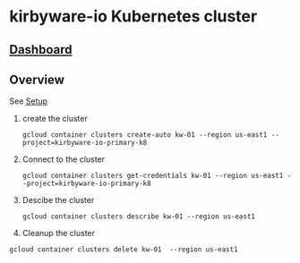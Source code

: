 # kirbyware-io Kubernetes cluster

## [Dashboard](https://console.cloud.google.com/home/dashboard?project=kirbyware-io-primary-k8&walkthrough_id=assistant_webhosting_index)

##  Overview
  See [Setup](https://cloud.google.com/kubernetes-engine/docs/how-to/creating-an-autopilot-cluster#gcloud_2)

1. create the cluster
   ```
   gcloud container clusters create-auto kw-01 --region us-east1 --project=kirbyware-io-primary-k8
   ```

2. Connect to the cluster
   ```
   gcloud container clusters get-credentials kw-01 --region us-east1 --project=kirbyware-io-primary-k8
   ```

3. Descibe the cluster
   ```
   gcloud container clusters describe kw-01 --region us-east1
   ```

4.  Cleanup the cluster
   ```
   gcloud container clusters delete kw-01  --region us-east1
   ```